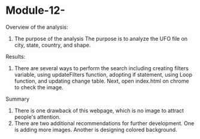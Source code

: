 # Module-12-
Overview of the analysis:
1. The purpose of the analysis 
     The purpose is to analyze the UFO file on city, state, country, and shape. 
     
Results:
 1. There are several ways to perform the search including creating filters variable, using updateFilters function, adopting if statement, using Loop function, and updating change table. Next, open index.html on chrome to check the image. 
 
Summary
 1. There is one drawback of this webpage, which is no image to attract people's attention. 
 2. There are two additional recommendations for further development. One is adding more images. Another is designing colored background. 
